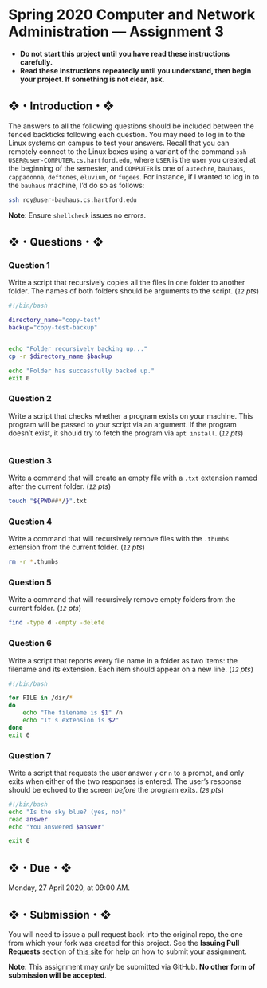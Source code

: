 # Spring 2020 Computer and Network Administration — Assignment 3

* **Do not start this project until you have read these instructions carefully.**  
* **Read these instructions repeatedly until you understand, then begin your project. If something is not clear, ask.**  

## ❖・Introduction・❖
The answers to all the following questions should be included between the fenced backticks following each question. You may need to log in to the Linux systems on campus to test your answers. Recall that you can remotely connect to the Linux boxes using a variant of the command `ssh USER@user-COMPUTER.cs.hartford.edu`, where `USER` is the user you created at the beginning of the semester, and `COMPUTER` is one of `autechre`, `bauhaus`, `cappadonna`, `deftones`, `eluvium`, or `fugees`. For instance, if I wanted to log in to the `bauhaus` machine, I’d do so as follows:

```bash
ssh roy@user-bauhaus.cs.hartford.edu
```

**Note**: Ensure `shellcheck` issues no errors.

## ❖・Questions・❖

### Question 1
Write a script that recursively copies all the files in one folder to another folder. The names of both folders should be arguments to the script. (_`12` pts_)

```bash
#!/bin/bash

directory_name="copy-test"
backup="copy-test-backup"


echo "Folder recursively backing up..."
cp -r $directory_name $backup

echo "Folder has successfully backed up."
exit 0
```

### Question 2
Write a script that checks whether a program exists on your machine. This program will be passed to your script via an argument. If the program doesn’t exist, it should try to fetch the program via `apt install`. (_`12` pts_)

```bash

```

### Question 3
Write a command that will create an empty file with a `.txt` extension named after the current folder. (_`12` pts_)

```bash
touch "${PWD##*/}".txt
```

### Question 4
Write a command that will recursively remove files with the `.thumbs` extension from the current folder. (_`12` pts_)

```bash
rm -r *.thumbs
```

### Question 5
Write a command that will recursively remove empty folders from the current folder. (_`12` pts_)

```bash
find -type d -empty -delete
```

### Question 6
Write a script that reports every file name in a folder as two items: the filename and its extension. Each item should appear on a new line. (_`12` pts_)

```bash
#!/bin/bash

for FILE in /dir/*
do 
    echo "The filename is $1" /n
    echo "It's extension is $2"
done 
exit 0

```

### Question 7
Write a script that requests the user answer `y` or `n` to a prompt, and only exits when either of the two responses is entered. The user’s response should be echoed to the screen _before_ the program exits. (_`28` pts_)

```bash
#!/bin/bash
echo "Is the sky blue? (yes, no)"
read answer
echo "You answered $answer"

exit 0
```

## ❖・Due・❖
Monday, 27 April 2020, at 09:00 AM.

## ❖・Submission・❖
You will need to issue a pull request back into the original repo, the one from which your fork was created for this project. See the **Issuing Pull Requests** section of [this site](http://code-warrior.github.io/tutorials/git/github/index.html) for help on how to submit your assignment.

**Note**: This assignment may *only* be submitted via GitHub. **No other form of submission will be accepted**.
